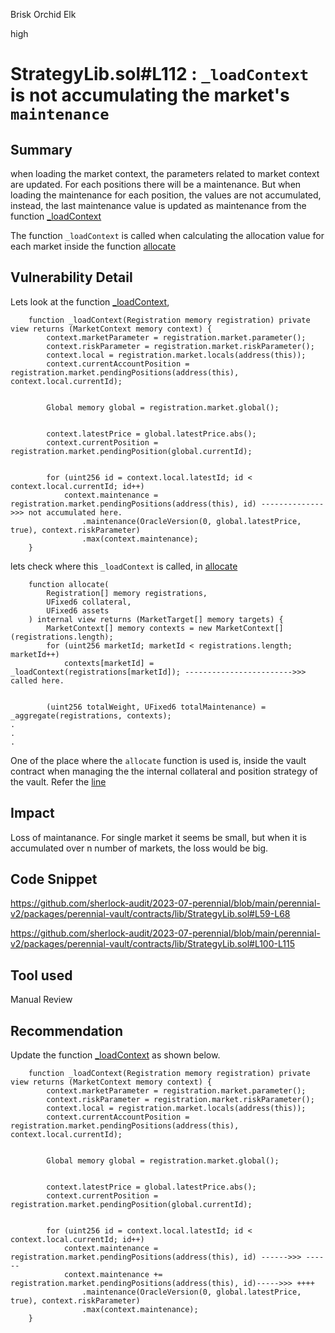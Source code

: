 Brisk Orchid Elk

high

# StrategyLib.sol#L112 : `_loadContext` is not accumulating the market's `maintenance`
## Summary

when loading the market context,  the parameters related to market context are updated. For each positions there will be a maintenance. But when loading the maintenance for each position, the values are not accumulated, instead, the last maintenance value is updated as maintenance from the function [_loadContext](https://github.com/sherlock-audit/2023-07-perennial/blob/main/perennial-v2/packages/perennial-vault/contracts/lib/StrategyLib.sol#L100C14-L100C26)

The function `_loadContext` is called when calculating the allocation value for each market inside the function [allocate](https://github.com/sherlock-audit/2023-07-perennial/blob/main/perennial-v2/packages/perennial-vault/contracts/lib/StrategyLib.sol#L59)

## Vulnerability Detail

Lets look at the function [_loadContext](https://github.com/sherlock-audit/2023-07-perennial/blob/main/perennial-v2/packages/perennial-vault/contracts/lib/StrategyLib.sol#L100C14-L100C26),

```solidity
    function _loadContext(Registration memory registration) private view returns (MarketContext memory context) {
        context.marketParameter = registration.market.parameter();
        context.riskParameter = registration.market.riskParameter();
        context.local = registration.market.locals(address(this));
        context.currentAccountPosition = registration.market.pendingPositions(address(this), context.local.currentId);


        Global memory global = registration.market.global();


        context.latestPrice = global.latestPrice.abs();
        context.currentPosition = registration.market.pendingPosition(global.currentId);


        for (uint256 id = context.local.latestId; id < context.local.currentId; id++)
            context.maintenance = registration.market.pendingPositions(address(this), id) -------------->>> not accumulated here.
                .maintenance(OracleVersion(0, global.latestPrice, true), context.riskParameter)
                .max(context.maintenance);
    }
```

lets check where this `_loadContext` is called, in [allocate](https://github.com/sherlock-audit/2023-07-perennial/blob/main/perennial-v2/packages/perennial-vault/contracts/lib/StrategyLib.sol#L59)
```solidity
    function allocate(
        Registration[] memory registrations,
        UFixed6 collateral,
        UFixed6 assets
    ) internal view returns (MarketTarget[] memory targets) {
        MarketContext[] memory contexts = new MarketContext[](registrations.length);
        for (uint256 marketId; marketId < registrations.length; marketId++)
            contexts[marketId] = _loadContext(registrations[marketId]); ------------------------>>> called here.


        (uint256 totalWeight, UFixed6 totalMaintenance) = _aggregate(registrations, contexts);
.
.
.
```

One of the place where the `allocate` function is used is, inside the vault contract when managing the  the internal collateral and position strategy of the vault. Refer the [line](https://github.com/sherlock-audit/2023-07-perennial/blob/main/perennial-v2/packages/perennial-vault/contracts/Vault.sol#L359)

## Impact

Loss of maintanance. For single market it seems be small, but when it is accumulated over n number of markets, the loss would be big.

## Code Snippet

https://github.com/sherlock-audit/2023-07-perennial/blob/main/perennial-v2/packages/perennial-vault/contracts/lib/StrategyLib.sol#L59-L68

https://github.com/sherlock-audit/2023-07-perennial/blob/main/perennial-v2/packages/perennial-vault/contracts/lib/StrategyLib.sol#L100-L115

## Tool used

Manual Review

## Recommendation

Update the function [_loadContext](https://github.com/sherlock-audit/2023-07-perennial/blob/main/perennial-v2/packages/perennial-vault/contracts/lib/StrategyLib.sol#L100C14-L100C26) as shown below.
```solidity
    function _loadContext(Registration memory registration) private view returns (MarketContext memory context) {
        context.marketParameter = registration.market.parameter();
        context.riskParameter = registration.market.riskParameter();
        context.local = registration.market.locals(address(this));
        context.currentAccountPosition = registration.market.pendingPositions(address(this), context.local.currentId);


        Global memory global = registration.market.global();


        context.latestPrice = global.latestPrice.abs();
        context.currentPosition = registration.market.pendingPosition(global.currentId);


        for (uint256 id = context.local.latestId; id < context.local.currentId; id++)
            context.maintenance = registration.market.pendingPositions(address(this), id) ------>>> ------
            context.maintenance += registration.market.pendingPositions(address(this), id)----->>> ++++
                .maintenance(OracleVersion(0, global.latestPrice, true), context.riskParameter)
                .max(context.maintenance);
    }
```
